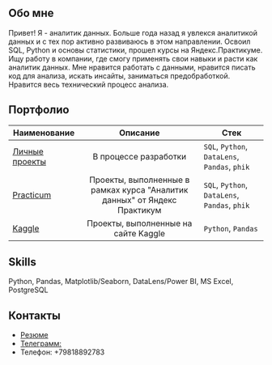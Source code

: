 ## Обо мне
Привет! Я - аналитик данных. Больше года назад я увлекся аналитикой данных и с тех пор активно развиваюсь в этом направлении. Освоил SQL, Python и основы статистики, прошел курсы на Яндекс.Практикуме. Ищу работу в компании, где смогу применять свои навыки и расти как аналитик данных. Мне нравится работать с данными, нравится писать код для анализа, искать инсайты, заниматься предобработкой. Нравится весь технический процесс анализа.

## Портфолио 
| Наименование       | Описание                         | Стек              |
| ------------------ | :------------------------------: | ----------------- |
| [Личные проекты]()          | В процессе разработки   | `SQL`, `Python`, `DataLens`, `Pandas`, `phik` |
| [Practicum](https://github.com/AlexeyKoznov/Portfolio/tree/main/Practicum)          | Проекты, выполненные в рамках курса "Аналитик данных" от Яндекс Практикум   | `SQL`, `Python`, `DataLens`, `Pandas`, `phik` |
| [Kaggle](https://github.com/AlexeyKoznov/Portfolio/tree/main/Kaggle)             | Проекты, выполненные на сайте Kaggle                                | `Python`, `Pandas`   |

## Skills
Python, Pandas, Matplotlib/Seaborn, DataLens/Power BI, MS Excel, PostgreSQL

## Контакты
- [Резюме](https://spb.hh.ru/resume/772485ccff0e777b510039ed1f444961734a53)
- [Телеграмм:](https://t.me/AlexeyKoznov)
- Телефон: +79818892783
